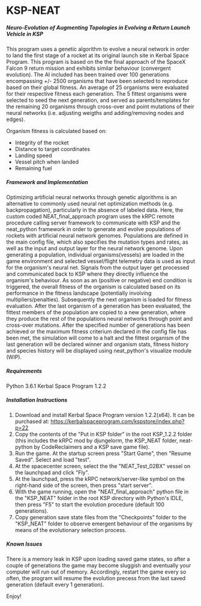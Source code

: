 # KSP-NEAT
##### Neuro-Evolution of Augmenting Topologies in Evolving a Return Launch Vehicle in KSP #####

This program uses a genetic algorithm to evolve a neural network in order to land the first stage of a rocket at its original launch site in Kerbal Space Program.
This program is based on the the final approach of the SpaceX Falcon 9 return mission and exhibits similar behaviour (convergent evolution). 
The AI included has been trained over 100 generations encompassing +/- 2500 organisms that have been selected to reproduce based on their global fitness. An average of 25 organisms
were evaluated for their respective fitness each generation. The 5 fittest organisms were selected to seed the next generation, and served as parents/templates for the remaining 
20 organisms through cross-over and point mutations of their neural networks (i.e. adjusting weigths and adding/removing nodes and edges).

Organism fitness is calculated based on:
- Integrity of the rocket
- Distance to target coordinates
- Landing speed
- Vessel pitch when landed
- Remaining fuel


##### Framework and Implementation #####

Optimizing artificial neural networks through genetic algorithms is an alternative to commonly used neural net optimization methods (e.g. backpropagation), particularly in the absence of labeled data. 
Here, the custom coded NEAT_final_approach program uses the kRPC remote procedure calling server framework to communicate with KSP and the neat_python framework in order to generate and evolve populations of rockets with 
artificial neural network genomes. Populations are defined in the main config file, which also specifies the mutation types and rates, as well as the input and output layer for the neural network genome. Upon generating a population,
individual organisms(vessels) are loaded in the game environment and selected vessel/flight telemetry data is used as input for the organism's neural net. Signals from the output layer get processed and communicated back to KSP
where they directly influence the organism's behaviour. As soon as an (positive or negative) end condition is triggered, the overall fitness of the organism is calculated based on its performance in the fitness landscape 
(potentially involving multipliers/penalties). Subsequently the next organism is loaded for fitness evaluation. After the last organism of a generation has been evaluated, the fittest members of the population are copied to 
a new generation, where they produce the rest of the populations neural networks through point and cross-over mutations. After the specified number of generations has been achieved or the maximum fitness criterium declared in 
the config file has been met, the simulation will come to a halt and the fittest organism of the last generation will be declared winner and organism stats, fitness history and species history will be displayed 
using neat_python's visualize module (WIP).


##### Requirements #####

Python 3.6.1
Kerbal Space Program 1.2.2


##### Installation Instructions #####

1. Download and install Kerbal Space Program version 1.2.2(x64). It can be purchased at:
	https://kerbalspaceprogram.com/kspstore/index.php?p=22
2. Copy the contents of the "Put in KSP folder" in the root KSP_1.2.2 folder (this includes the kRPC mod by djungelorm, the KSP_NEAT folder, neat-python by CodeReclaimers and a KSP save game file).
3. Run the game. At the startup screen press "Start Game", then "Resume Saved". Select and load "test".
4. At the spacecenter screen, select the the "NEAT_Test_02BX" vessel on the launchpad and click "Fly".
5. At the launchpad, press the kRPC network/server-like symbol on the right-hand side of the screen, then press "start server".
6. With the game running, open the "NEAT_final_approach" python file in the "KSP_NEAT" folder in the root KSP directory with Python's IDLE, then press "F5" to start the evolution procedure (default 100 generations).
7. Copy generation save state files from the "Checkpoints" folder to the "KSP_NEAT" folder to observe emergent behaviour of the organisms by means of the evolutionary selection process.


##### Known Issues #####

There is a memory leak in KSP upon loading saved game states, so after a couple of generations the game may become sluggish and eventually your computer will run out of memory.
Accordingly, restart the game every so often, the program will resume the evolution precess from the last saved generation (default every 1 generation).


Enjoy!
